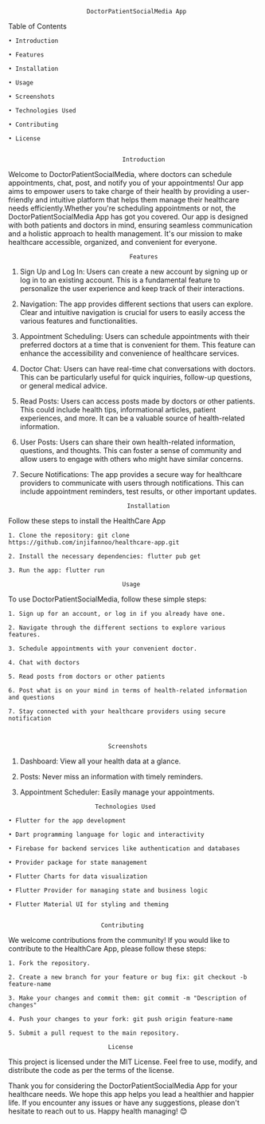                           DoctorPatientSocialMedia App

 Table of Contents
 
    • Introduction
  
    • Features
    
    • Installation
    
    • Usage
    
    • Screenshots
    
    • Technologies Used
    
    • Contributing
    
    • License
    
                                    
                                    Introduction
Welcome to DoctorPatientSocialMedia, where doctors can schedule appointments, chat, post, and notify you of your appointments! 
Our app aims to empower users to take charge of their health by providing a user-friendly and intuitive platform that helps them manage their healthcare needs efficiently.Whether you're scheduling appointments or not, the DoctorPatientSocialMedia App has got you covered. Our app is designed with both patients and doctors in mind, ensuring seamless communication and a holistic approach to health management. It's our mission to make healthcare accessible, organized, and convenient for everyone.


                                      Features
1. Sign Up and Log In: Users can create a new account by signing up or log in to an existing account. This is a fundamental feature to personalize the user experience and keep track of their interactions.
2. Navigation: The app provides different sections that users can explore. Clear and intuitive navigation is crucial for users to easily access the various features and functionalities.
3. Appointment Scheduling: Users can schedule appointments with their preferred doctors at a time that is convenient for them. This feature can enhance the accessibility and convenience of healthcare services.
4. Doctor Chat: Users can have real-time chat conversations with doctors. This can be particularly useful for quick inquiries, follow-up questions, or general medical advice.
5. Read Posts: Users can access posts made by doctors or other patients. This could include health tips, informational articles, patient experiences, and more. It can be a valuable source of health-related information.
6. User Posts: Users can share their own health-related information, questions, and thoughts. This can foster a sense of community and allow users to engage with others who might have similar concerns.
7. Secure Notifications: The app provides a secure way for healthcare providers to communicate with users through notifications. This can include appointment reminders, test results, or other important updates.


                                     Installation
Follow these steps to install the HealthCare App

    1. Clone the repository: git clone https://github.com/injifannoo/healthcare-app.git
    
    2. Install the necessary dependencies: flutter pub get
    
    3. Run the app: flutter run
    
                                    Usage
To use DoctorPatientSocialMedia, follow these simple steps:

    1. Sign up for an account, or log in if you already have one.
    
    2. Navigate through the different sections to explore various features.
    
    3. Schedule appointments with your convenient doctor.
    
    4. Chat with doctors
    
    5. Read posts from doctors or other patients
    
    6. Post what is on your mind in terms of health-related information and questions
    
    7. Stay connected with your healthcare providers using secure notification


    
                                Screenshots
  1. Dashboard: View all your health data at a glance.
  
  2. Posts: Never miss an information with timely reminders.
  
  3. Appointment Scheduler: Easily manage your appointments.
  
 
                              Technologies Used
                              
    • Flutter for the app development
    
    • Dart programming language for logic and interactivity
    
    • Firebase for backend services like authentication and databases
    
    • Provider package for state management
    
    • Flutter Charts for data visualization
    
    • Flutter Provider for managing state and business logic
    
    • Flutter Material UI for styling and theming

    
                              Contributing
We welcome contributions from the community! If you would like to contribute to the HealthCare App, please follow these steps:

    1. Fork the repository.
    
    2. Create a new branch for your feature or bug fix: git checkout -b feature-name
    
    3. Make your changes and commit them: git commit -m "Description of changes"
    
    4. Push your changes to your fork: git push origin feature-name
    
    5. Submit a pull request to the main repository.
    
                                License
This project is licensed under the MIT License. Feel free to use, modify, and distribute the code as per the terms of the license.

Thank you for considering the DoctorPatientSocialMedia App for your healthcare needs. We hope this app helps you lead a healthier and happier life. If you encounter any issues or have any suggestions, please don't hesitate to reach out to us. Happy health managing! 😊
